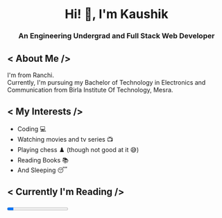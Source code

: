 <h1 align="center">Hi! 👋, I'm Kaushik </h1>
<h3 align="center">An Engineering Undergrad and Full Stack Web Developer</h3>

## \< About Me \/\>

I'm from Ranchi.
<br/>
Currently, I'm pursuing my Bachelor of Technology in Electronics and Communication from Birla Institute Of Technology, Mesra.

## \< My Interests \/\>

- Coding 💻
- Watching movies and tv series 📺
- Playing chess ♟️ (though not good at it 😅)
- Reading Books 📚
- And Sleeping 😴

## \< Currently I'm Reading \/\>
<progress value = "10" max = "100"/>

## \< Skillset \/\>
<p align="center"><img src='https://raw.githubusercontent.com/devicons/devicon/master/icons/html5/html5-original.svg' alt='html' width='40' height='40'> <img src='https://github.com/devicons/devicon/blob/master/icons/css3/css3-original.svg' alt='css' width='40' height='40'>
<img src='https://raw.githubusercontent.com/devicons/devicon/master/icons/javascript/javascript-original.svg' alt='js' width='40' height='40'>
<img src='https://raw.githubusercontent.com/devicons/devicon/master/icons/bootstrap/bootstrap-plain.svg' alt='bootstrap' width='40' height='40'>
<img src='https://raw.githubusercontent.com/devicons/devicon/master/icons/nodejs/nodejs-original.svg' alt='nodejs' width='40' height='40'> 
<img src='https://raw.githubusercontent.com/devicons/devicon/master/icons/react/react-original.svg' alt='reactjs' width='40' height='40'> 
<img src='https://github.com/devicons/devicon/blob/master/icons/mongodb/mongodb-original.svg' alt='mongo' width='40' height='40'>
<img src='https://raw.githubusercontent.com/devicons/devicon/master/icons/git/git-original.svg' alt='git' width='40' height='40'></p>

## \< Github Stats \/\>

<a href="#">
  <img align="center" src="https://github-readme-stats.vercel.app/api?username=kk77777&show_icons=true&hide_border=true&&count_private=true&include_all_commits=true" />
</a>
<a href="#">
  <img align="center" src="https://github-readme-stats.vercel.app/api/top-langs/?username=kk77777&layout=compact&langs_count=4&theme=cobalt" />
</a>

## Reach Me Through :
<p align="center"><a href='mailto:kaushikgattani@gmail.com' target='_blank'><img src="https://img.icons8.com/fluent/48/000000/gmail--v2.png"/></a>
<a target='_blank' href='https://discordapp.com/users/kaushik#9295'><img src="https://img.icons8.com/color/48/000000/discord-new-logo.png"/></a>
<a target='_blank' href='https://www.linkedin.com/in/kaushik-kumar-gattani-7831b3195/'><img src="https://img.icons8.com/fluent/48/000000/linkedin.png"/></a>
<a target='_blank' href='https://twitter.com/GattaniKaushik'><img src="https://img.icons8.com/color/48/000000/twitter--v1.png"/></a>
<a target='_blank' href='https://medium.com/@kaushikgattani'><img src="https://img.icons8.com/ios-filled/50/000000/medium-new.png" width='45' height='45'/></a></p>

<strong>Glad to see you here!</strong>
<br>
![visitors](https://visitor-badge.glitch.me/badge?page_id=kk77777.kk77777)
